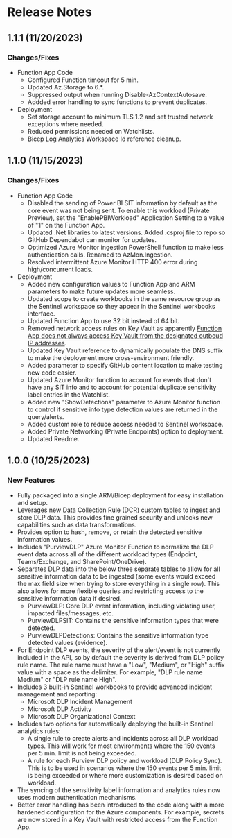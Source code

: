 # Release Notes
## 1.1.1 (11/20/2023)
### Changes/Fixes
- Function App Code
    - Configured Function timeout for 5 min.
    - Updated Az.Storage to 6.*.
    - Suppressed output when running Disable-AzContextAutosave.
    - Addded error handling to sync functions to prevent duplicates.
- Deployment
    - Set storage account to minimum TLS 1.2 and set trusted network exceptions where needed.
    - Reduced permissions needed on Watchlists.
    - Bicep Log Analytics Workspace Id reference cleanup.
    
## 1.1.0 (11/15/2023)
### Changes/Fixes
- Function App Code
    - Disabled the sending of Power BI SIT information by default as the core event was not being sent. To enable this workload (Private Preview), set the "EnablePBIWorkload" Application Setting to a value of "1" on the Function App.
    - Updated .Net libraries to latest versions. Added .csproj file to repo so GitHub Dependabot can monitor for updates.
    - Optimized Azure Monitor ingestion PowerShell function to make less authentication calls. Renamed to AzMon.Ingestion.
    - Resolved intermittent Azure Monitor HTTP 400 error during high/concurrent loads.
- Deployment
    - Added new configuration values to Function App and ARM parameters to make future updates more seamless.
    - Updated scope to create workbooks in the same resource group as the Sentinel workspace so they appear in the Sentinel workbooks interface.
    - Updated Function App to use 32 bit instead of 64 bit.
    - Removed network access rules on Key Vault as apparently [Function App does not always access Key Vault from the designated outboud IP addresses](https://learn.microsoft.com/en-us/azure/azure-functions/ip-addresses?tabs=portal#find-outbound-ip-addresses).
    - Updated Key Vault reference to dynamically populate the DNS suffix to make the deployment more cross-environment friendly.
    - Added parameter to specify GitHub content location to make testing new code easier.
    - Updated Azure Monitor function to account for events that don't have any SIT info and to account for potential duplicate sensitivity label entries in the Watchlist.
    - Added new "ShowDetections" parameter to Azure Monitor function to control if sensitive info type detection values are returned in the query/alerts.
    - Added custom role to reduce access needed to Sentinel workspace.
    - Added Private Networking (Private Endpoints) option to deployment.
    - Updated Readme.

## 1.0.0 (10/25/2023)
### New Features
- Fully packaged into a single ARM/Bicep deployment for easy installation and setup.
- Leverages new Data Collection Rule (DCR) custom tables to ingest and store DLP data. This provides fine grained security and unlocks new capabilities such as data transformations.
- Provides option to hash, remove, or retain the detected sensitive information values.
- Includes "PurviewDLP" Azure Monitor Function to normalize the DLP event data across all of the different workload types (Endpoint, Teams/Exchange, and SharePoint/OneDrive).
- Separates DLP data into the below three separate tables to allow for all sensitive information data to be ingested (some events would exceed the max field size when trying to store everything in a single row). This also allows for more flexible queries and restricting access to the sensitive information data if desired.
    - PurviewDLP: Core DLP event information, including violating user, impacted files/messages, etc.
    - PurviewDLPSIT: Contains the sensitive information types that were detected.
    - PurviewDLPDetections: Contains the sensitive information type detected values (evidence).
- For Endpoint DLP events, the severity of the alert/event is not currently included in the API, so by default the severity is derived from DLP policy rule name. The rule name must have a "Low", "Medium", or "High" suffix value with a space as the delimiter. For example, "DLP rule name Medium" or "DLP rule name High".
- Includes 3 built-in Sentinel workbooks to provide advanced incident management and reporting:
    - Microsoft DLP Incident Management
    - Microsoft DLP Activity
    - Microsoft DLP Organizational Context
- Includes two options for automatically deploying the built-in Sentinel analytics rules:
    - A single rule to create alerts and incidents across all DLP workload types. This will work for most environments where the 150 events per 5 min. limit is not being exceeded.
    - A rule for each Purview DLP policy and workload (DLP Policy Sync). This is to be used in scenarios where the 150 events per 5 min. limit is being exceeded or where more customization is desired based on workload.
- The syncing of the sensitivity label information and analytics rules now uses modern authentication mechanisms.
- Better error handling has been introduced to the code along with a more hardened configuration for the Azure components. For example, secrets are now stored in a Key Vault with restricted access from the Function App.
